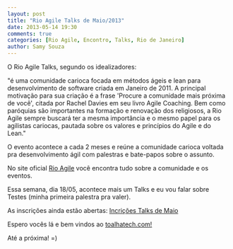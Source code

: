 ```yaml
---
layout: post
title: "Rio Agile Talks de Maio/2013"
date: 2013-05-14 19:30
comments: true
categories: [Rio Agile, Encontro, Talks, Rio de Janeiro]
author: Samy Souza
---
```


O Rio Agile Talks, segundo os idealizadores:

"é uma comunidade carioca focada em métodos ágeis e lean para desenvolvimento de software criada em Janeiro de 2011. A principal motivação para sua criação é a frase 'Procure a comunidade mais próxima de você', citada por Rachel Davies em seu livro Agile Coaching. Bem como paróquias são importantes na formação e renovação dos religiosos, a Rio Agile sempre buscará ter a mesma importância e o mesmo papel para os agilistas cariocas, pautada sobre os valores e princípios do Agile e do Lean." 
<!-- more -->
O evento acontece a cada 2 meses e reúne a comunidade carioca voltada pra desenvolvimento ágil com palestras e bate-papos sobre o assunto.

No site oficial [Rio Agile](http://rioagile.com.br/) você encontra tudo sobre a comunidade e os eventos.

Essa semana, dia 18/05, acontece mais um Talks e eu vou falar sobre Testes (minha primeira palestra pra valer).

As inscrições ainda estão abertas: [Incrições Talks de Maio](http://rioagiletalks-eorg.eventbrite.com/#)

Espero vocês lá e bem vindos ao [toalhatech.com!](http://toalhatech.com)

Até a próxima!
=)
